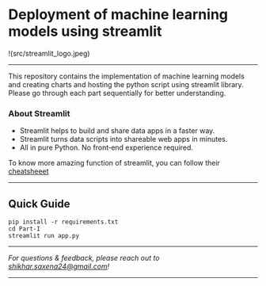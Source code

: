 # Deployment of machine learning models using streamlit

!(src/streamlit_logo.jpeg)

---

This repository contains the implementation of machine learning models and creating charts and hosting the python script using streamlit library. Please go through each part sequentially for better understanding.

### About Streamlit

* Streamlit helps to build and share data apps in a faster way.
* Streamlit turns data scripts into shareable web apps in minutes.
* All in pure Python. No front‑end experience required.

To know more amazing function of streamlit, you can follow their [cheatsheeet](https://docs.streamlit.io/library/cheatsheet)

---


## Quick Guide
```
pip install -r requirements.txt
cd Part-I
streamlit run app.py
```

---

_For questions & feedback, please reach out to shikhar.saxena24@gmail.com!_

---
